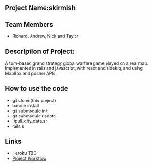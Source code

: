 ## Project Name:skirmish

## Team Members
+ Richard, Andrew, Nick and Taylor

## Description of Project: 
A turn-based grand strategy global warfare game played on a real map.
Implemented in rails and javascript, with react and sidekiq, and using MapBox and pusher APIs

## How to use the code
+ git clone (this project)
+ bundle install
+ git submodule init
+ git submodule update
+ ./pull_city_data.sh
+ rails s

## Links
+ Heroku TBD
+ [Project Workflow](https://github.com/RantGames/skirmish/blob/master/project_workflow.md "Project Workflow")

